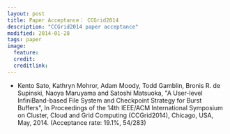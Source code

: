 ```yaml
---
layout: post
title: Paper Acceptance： CCGrid2014
description: "CCGrid2014 paper acceptance"
modified: 2014-01-28
tags: paper
image:
  feature: 
  credit: 
  creditlink: 
---
```


- Kento Sato, Kathryn Mohror, Adam Moody, Todd Gamblin, Bronis R. de Supinski, Naoya Maruyama and Satoshi Matsuoka, "A User-level InfiniBand-based File System and Checkpoint Strategy for Burst Buffers", In Proceedings of the 14th IEEE/ACM International Symposium on Cluster, Cloud and Grid Computing (CCGrid2014), Chicago, USA, May, 2014. (Acceptance rate: 19.1%, 54/283)
